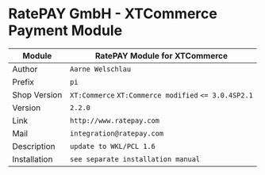 RatePAY GmbH - XTCommerce Payment Module
============================================

|Module | RatePAY Module for XTCommerce
|------|----------
|Author | `Aarne Welschlau`
|Prefix | `pi`
|Shop Version | `XT:Commerce` `XT:Commerce modified` `<= 3.0.4SP2.1`
|Version | `2.2.0`
|Link | `http://www.ratepay.com`
|Mail | `integration@ratepay.com`
|Description | `update to WKL/PCL 1.6`
|Installation | `see separate installation manual`